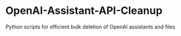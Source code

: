 # OpenAI-Assistant-API-Cleanup
Python scripts for efficient bulk deletion of OpenAI assistants and files
